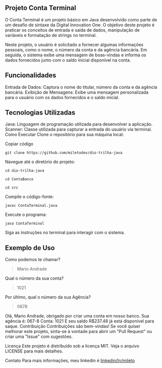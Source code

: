 ## Projeto Conta Terminal

O Conta Terminal é um projeto básico em Java desenvolvido como parte de um desafio de sintaxe da Digital Innovation One. O objetivo deste projeto é praticar os conceitos de entrada e saída de dados, manipulação de variáveis e formatação de strings no terminal.

Neste projeto, o usuário é solicitado a fornecer algumas informações pessoais, como o nome, o número da conta e da agência bancária. Em seguida, o sistema exibe uma mensagem de boas-vindas e informa os dados fornecidos junto com o saldo inicial disponível na conta.

## Funcionalidades
Entrada de Dados: Captura o nome do titular, número da conta e da agência bancária.
Exibição de Mensagens: Exibe uma mensagem personalizada para o usuário com os dados fornecidos e o saldo inicial.

## Tecnologias Utilizadas
Java: Linguagem de programação utilizada para desenvolver a aplicação.
Scanner: Classe utilizada para capturar a entrada do usuário via terminal.
Como Executar
Clone o repositório para sua máquina local:

Copiar código
```console
git clone https://github.com/miletodev/dio-trilha-java
```

Navegue até o diretório do projeto:

```console
cd dio-trilha-java

cd ContaBanco

cd src
```

Compile o código-fonte:

```console
javac ContaTerminal.java
```
Execute o programa:
```console
java ContaTerminal
```

Siga as instruções no terminal para interagir com o sistema.

## Exemplo de Uso

Como podemos te chamar?
> Mario Andrade

Qual o número da sua conta?
> 1021

Por último, qual o número da sua Agência?
> 0678

Olá, Mario Andrade, obrigado por criar uma conta em nosso banco.
Sua agência é: 067-8
Conta: 1021
E seu saldo R$237.48 já está disponível para saque.
Contribuição
Contribuições são bem-vindas! Se você quiser melhorar este projeto, sinta-se à vontade para abrir um "Pull Request" ou criar uma "Issue" com sugestões.

Licença
Este projeto é distribuído sob a licença MIT. Veja o arquivo LICENSE para mais detalhes.

Contato
Para mais informações, meu linkedin é [linkedin/In/mileto](https://www.linkedin.com/in/mileto/)
